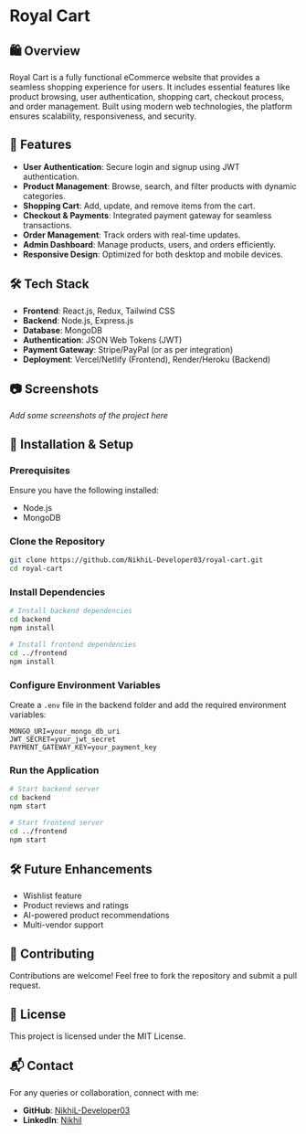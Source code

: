 # Royal Cart

## 🛍️ Overview

Royal Cart is a fully functional eCommerce website that provides a seamless shopping experience for users. It includes essential features like product browsing, user authentication, shopping cart, checkout process, and order management. Built using modern web technologies, the platform ensures scalability, responsiveness, and security.

## 🚀 Features

- **User Authentication**: Secure login and signup using JWT authentication.
- **Product Management**: Browse, search, and filter products with dynamic categories.
- **Shopping Cart**: Add, update, and remove items from the cart.
- **Checkout & Payments**: Integrated payment gateway for seamless transactions.
- **Order Management**: Track orders with real-time updates.
- **Admin Dashboard**: Manage products, users, and orders efficiently.
- **Responsive Design**: Optimized for both desktop and mobile devices.

## 🛠️ Tech Stack

- **Frontend**: React.js, Redux, Tailwind CSS
- **Backend**: Node.js, Express.js
- **Database**: MongoDB
- **Authentication**: JSON Web Tokens (JWT)
- **Payment Gateway**: Stripe/PayPal (or as per integration)
- **Deployment**: Vercel/Netlify (Frontend), Render/Heroku (Backend)

## 📷 Screenshots

*Add some screenshots of the project here*

## 📂 Installation & Setup

### Prerequisites

Ensure you have the following installed:

- Node.js
- MongoDB

### Clone the Repository

```bash
git clone https://github.com/NikhiL-Developer03/royal-cart.git
cd royal-cart
```

### Install Dependencies

```bash
# Install backend dependencies
cd backend
npm install

# Install frontend dependencies
cd ../frontend
npm install
```

### Configure Environment Variables

Create a `.env` file in the backend folder and add the required environment variables:

```
MONGO_URI=your_mongo_db_uri
JWT_SECRET=your_jwt_secret
PAYMENT_GATEWAY_KEY=your_payment_key
```

### Run the Application

```bash
# Start backend server
cd backend
npm start

# Start frontend server
cd ../frontend
npm start
```

## 🛠️ Future Enhancements

- Wishlist feature
- Product reviews and ratings
- AI-powered product recommendations
- Multi-vendor support

## 🤝 Contributing

Contributions are welcome! Feel free to fork the repository and submit a pull request.

## 📄 License

This project is licensed under the MIT License.

## 📬 Contact

For any queries or collaboration, connect with me:

- **GitHub**: [NikhiL-Developer03](https://github.com/NikhiL-Developer03)
- **LinkedIn**: [Nikhil](https://www.linkedin.com/in/nikhil-web-developer/)
